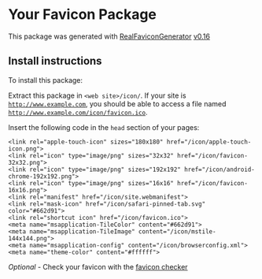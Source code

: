 # Your Favicon Package

This package was generated with [RealFaviconGenerator](https://realfavicongenerator.net/) [v0.16](https://realfavicongenerator.net/change_log#v0.16)

## Install instructions

To install this package:

Extract this package in <code>&lt;web site&gt;/icon/</code>. If your site is <code>http://www.example.com</code>, you should be able to access a file named <code>http://www.example.com/icon/favicon.ico</code>.

Insert the following code in the `head` section of your pages:

    <link rel="apple-touch-icon" sizes="180x180" href="/icon/apple-touch-icon.png">
    <link rel="icon" type="image/png" sizes="32x32" href="/icon/favicon-32x32.png">
    <link rel="icon" type="image/png" sizes="192x192" href="/icon/android-chrome-192x192.png">
    <link rel="icon" type="image/png" sizes="16x16" href="/icon/favicon-16x16.png">
    <link rel="manifest" href="/icon/site.webmanifest">
    <link rel="mask-icon" href="/icon/safari-pinned-tab.svg" color="#662d91">
    <link rel="shortcut icon" href="/icon/favicon.ico">
    <meta name="msapplication-TileColor" content="#662d91">
    <meta name="msapplication-TileImage" content="/icon/mstile-144x144.png">
    <meta name="msapplication-config" content="/icon/browserconfig.xml">
    <meta name="theme-color" content="#ffffff">

*Optional* - Check your favicon with the [favicon checker](https://realfavicongenerator.net/favicon_checker)